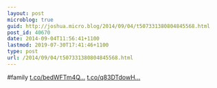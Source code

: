 ```yaml
---
layout: post
microblog: true
guid: http://joshua.micro.blog/2014/09/04/t507331380804845568.html
post_id: 40670
date: 2014-09-04T11:56:41+1100
lastmod: 2019-07-30T17:41:46+1100
type: post
url: /2014/09/04/t507331380804845568.html
---
```

#family [t.co/bedWFTm4Q...](http://t.co/bedWFTm4QA) [t.co/q83DTdowH...](http://t.co/q83DTdowHY)
